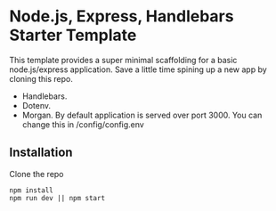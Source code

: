 # Node.js, Express, Handlebars Starter Template

This template provides a super minimal scaffolding for a basic node.js/express application.
Save a little time spining up a new app by cloning this repo.
- Handlebars.
- Dotenv.
- Morgan.
By default application is served over port 3000. You can change this in /config/config.env

## Installation
Clone the repo
```
npm install
npm run dev || npm start
```
